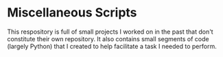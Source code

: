 # Miscellaneous Scripts

This respository is full of small projects I worked on in the past that don't constitute their own repository. It also contains small segments of code (largely Python) that I created to help facilitate a task I needed to perform.
